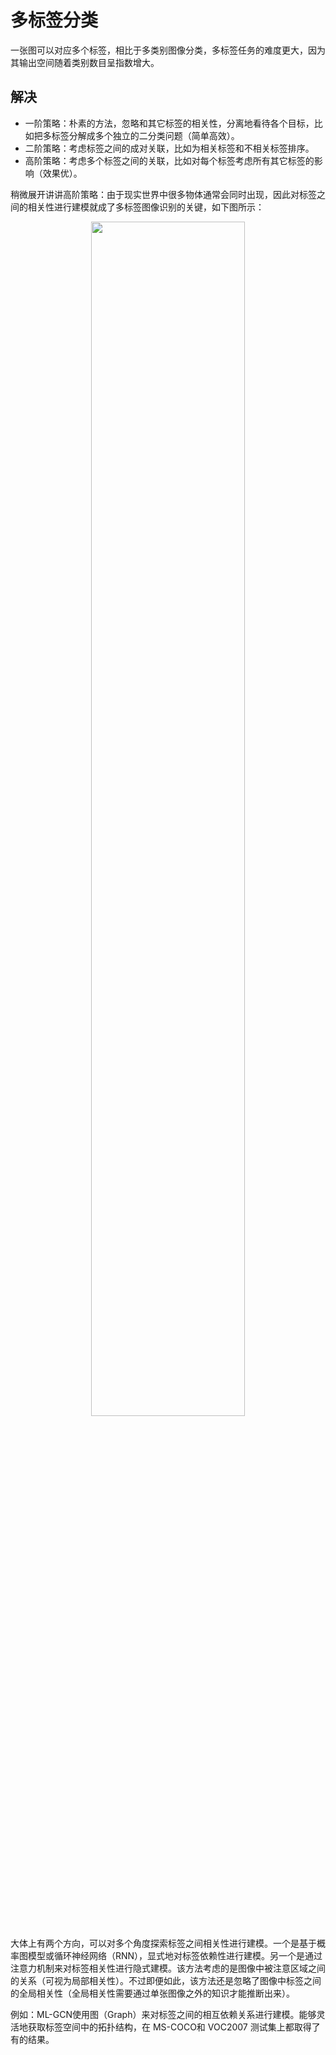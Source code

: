 # 多标签分类

一张图可以对应多个标签，相比于多类别图像分类，多标签任务的难度更大，因为其输出空间随着类别数目呈指数增大。


## 解决

- 一阶策略：朴素的方法，忽略和其它标签的相关性，分离地看待各个目标，比如把多标签分解成多个独立的二分类问题（简单高效）。
- 二阶策略：考虑标签之间的成对关联，比如为相关标签和不相关标签排序。
- 高阶策略：考虑多个标签之间的关联，比如对每个标签考虑所有其它标签的影响（效果优）。

稍微展开讲讲高阶策略：由于现实世界中很多物体通常会同时出现，因此对标签之间的相关性进行建模就成了多标签图像识别的关键，如下图所示：

<p align="center">
    <img width="70%" height="70%" src="http://images.iterate.site/blog/image/20190903/93GUxeJEVCMl.png?imageslim">
</p>

大体上有两个方向，可以对多个角度探索标签之间相关性进行建模。一个是基于概率图模型或循环神经网络（RNN），显式地对标签依赖性进行建模。另一个是通过注意力机制来对标签相关性进行隐式建模。该方法考虑的是图像中被注意区域之间的关系（可视为局部相关性）。不过即便如此，该方法还是忽略了图像中标签之间的全局相关性（全局相关性需要通过单张图像之外的知识才能推断出来）。

例如：ML-GCN使用图（Graph）来对标签之间的相互依赖关系进行建模。能够灵活地获取标签空间中的拓扑结构，在 MS-COCO和 VOC2007 测试集上都取得了 有的结果。

